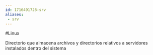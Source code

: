 ```yaml
---
id: 1716491728-srv
aliases:
 - srv
---
```


#Linux 

Directorio que almacena archivos y directorios relativos a servidores instalados dentro del sistema
